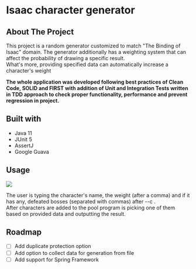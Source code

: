 # Isaac character generator 
## About The Project
This project is a random generator customized to match "The Binding of Isaac" domain.
The generator additionally has a weighting system that can affect the probability of drawing a specific result.  
What's more, providing specified data can automatically increase a character's weight

 **The whole application was developed following best practices of Clean Code, SOLID and FIRST with addition of Unit and 
Integration Tests written in TDD approach to check proper functionality, performance and prevent regression in project.**

## Built with
* Java 11
* JUnit 5
* AssertJ
* Google Guava

## Usage
![](https://github.com/Rybaczek/isaac-character-generator-application/blob/master/Animation.gif)

The user is typing the character's name, the weight (after a comma) and if it has any, defeated bosses (separated with commas) after --c .     
After characters are added to the pool program is picking one of them based on provided data and outputting the result.
## Roadmap
- [ ] Add duplicate protection option
- [ ] Add option to collect data for generation from file
- [ ] Add support for Spring Framework
